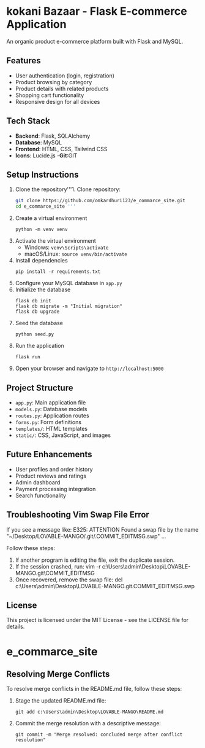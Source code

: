 # kokani Bazaar - Flask E-commerce Application

An organic product e-commerce platform built with Flask and MySQL.

## Features

- User authentication (login, registration)
- Product browsing by category
- Product details with related products
- Shopping cart functionality
- Responsive design for all devices

## Tech Stack

- **Backend**: Flask, SQLAlchemy
- **Database**: MySQL
- **Frontend**: HTML, CSS, Tailwind CSS
- **Icons**: Lucide.js
-**Git**:GIT
## Setup Instructions

1. Clone the repository'''1. Clone repository:
   ```bash
   git clone https://github.com/omkardhuri123/e_commarce_site.git
   cd e_commarce_site '''
2. Create a virtual environment
   ```
   python -m venv venv
   ```
3. Activate the virtual environment
   - Windows: `venv\Scripts\activate`
   - macOS/Linux: `source venv/bin/activate`
4. Install dependencies
   ```
   pip install -r requirements.txt
   ```
5. Configure your MySQL database in `app.py`
6. Initialize the database
   ```
   flask db init
   flask db migrate -m "Initial migration"
   flask db upgrade
   ```
7. Seed the database
   ```
   python seed.py
   ```
8. Run the application
   ```
   flask run
   ```
9. Open your browser and navigate to `http://localhost:5000`

## Project Structure

- `app.py`: Main application file
- `models.py`: Database models
- `routes.py`: Application routes
- `forms.py`: Form definitions
- `templates/`: HTML templates
- `static/`: CSS, JavaScript, and images

## Future Enhancements

- User profiles and order history
- Product reviews and ratings
- Admin dashboard
- Payment processing integration
- Search functionality


## Troubleshooting Vim Swap File Error

If you see a message like:
  E325: ATTENTION
  Found a swap file by the name "~/Desktop/LOVABLE-MANGO/.git/.COMMIT_EDITMSG.swp" ...

Follow these steps:
1. If another program is editing the file, exit the duplicate session.
2. If the session crashed, run:
     vim -r c:\Users\admin\Desktop\LOVABLE-MANGO\.git\COMMIT_EDITMSG
3. Once recovered, remove the swap file:
     del c:\Users\admin\Desktop\LOVABLE-MANGO\.git\.COMMIT_EDITMSG.swp

## License

This project is licensed under the MIT License - see the LICENSE file for details.

# e_commarce_site

## Resolving Merge Conflicts

To resolve merge conflicts in the README.md file, follow these steps:

1. Stage the updated README.md file:
   ```
   git add c:\Users\admin\Desktop\LOVABLE-MANGO\README.md
   ```
2. Commit the merge resolution with a descriptive message:
   ```
   git commit -m "Merge resolved: concluded merge after conflict resolution"
   ```
